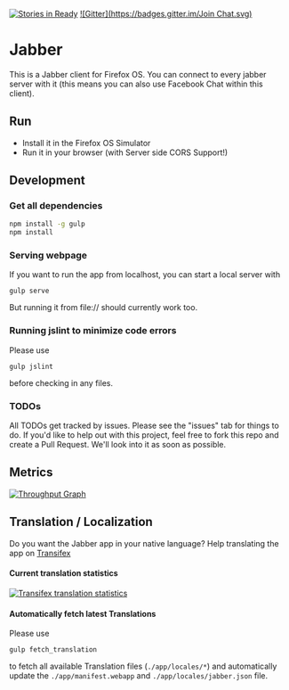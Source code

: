 [![Stories in Ready](https://badge.waffle.io/michaelkohler/jabber-firefox-os.png?label=ready&title=Ready)](https://waffle.io/michaelkohler/jabber-firefox-os)  [![Gitter](https://badges.gitter.im/Join Chat.svg)](https://gitter.im/MichaelKohler/jabber-firefox-os?utm_source=badge&utm_medium=badge&utm_campaign=pr-badge&utm_content=badge)

# Jabber
This is a Jabber client for Firefox OS. You can connect to every jabber server with it (this means you can also use Facebook Chat within this client).

## Run
* Install it in the Firefox OS Simulator
* Run it in your browser (with Server side CORS Support!)

## Development

### Get all dependencies
```bash
npm install -g gulp
npm install
```

### Serving webpage
If you want to run the app from localhost, you can start a local server with

`gulp serve`

But running it from file:// should currently work too.

### Running jslint to minimize code errors
Please use

`gulp jslint`

before checking in any files.

### TODOs
All TODOs get tracked by issues. Please see the "issues" tab for things to do. If you'd like to help out with this project, feel free to fork this repo and create a Pull Request. We'll look into it as soon as possible.

## Metrics
[![Throughput Graph](https://graphs.waffle.io/michaelkohler/jabber-firefox-os/throughput.svg)](https://waffle.io/michaelkohler/jabber-firefox-os/metrics)

## Translation / Localization
Do you want the Jabber app in your native language? Help translating the app on [Transifex](https://www.transifex.com/projects/p/jabber-firefox-os/)

#### Current translation statistics

[![Transifex translation statistics](https://www.transifex.com/projects/p/jabber-firefox-os/resource/jabberproperties/chart/image_png)](https://www.transifex.com/projects/p/jabber-firefox-os/)

#### Automatically fetch latest Translations
Please use

`gulp fetch_translation`

to fetch all available Translation files (`./app/locales/*`) and automatically update the `./app/manifest.webapp` and `./app/locales/jabber.json` file.
